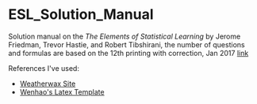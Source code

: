 # ESL_Solution_Manual

Solution manual on the *The Elements of Statistical Learning* by Jerome Friedman, Trevor Hastie, and Robert Tibshirani, the number of questions and formulas are based on the 12th printing with correction, Jan 2017 [link](https://web.stanford.edu/~hastie/ElemStatLearn/)

References I've used:

- [Weatherwax Site](https://waxworksmath.com/index.aspx)
- [Wenhao's Latex Template](https://github.com/huragok/IDA)